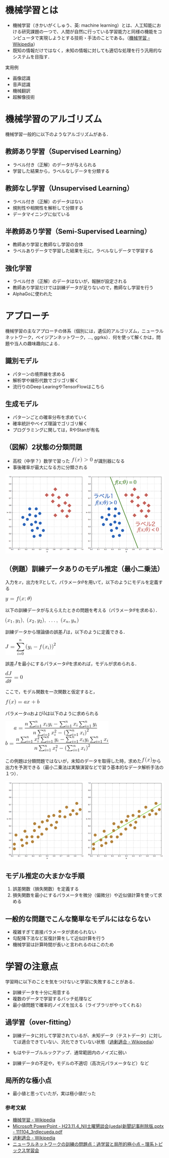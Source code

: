 # 機械学習とは

- 機械学習（きかいがくしゅう、英: machine learning）とは、人工知能における研究課題の一つで、人間が自然に行っている学習能力と同様の機能をコンピュータで実現しようとする技術・手法のことである。（[機械学習 - Wikipedia](https://ja.wikipedia.org/wiki/%E6%A9%9F%E6%A2%B0%E5%AD%A6%E7%BF%92 "機械学習 - Wikipedia")）
- 既知の情報だけではなく，未知の情報に対しても適切な処理を行う汎用的なシステムを目指す．

実用例

- 画像認識
- 音声認識
- 機械翻訳
- 超解像技術

# 機械学習のアルゴリズム

機械学習一般的に以下のようなアルゴリズムがある．

## 教師あり学習（Supervised Learning）

- ラベル付き（正解）のデータが与えられる
- 学習した結果から，ラベルなしデータを分類する

## 教師なし学習（Unsupervised Learning）

- ラベル付き（正解）のデータはない
- 規則性や相関性を解析して分類する
- データマイニングに似ている

## 半教師あり学習（Semi-Supervised Learning）

- 教師あり学習と教師なし学習の合体
- ラベルありデータで学習した結果を元に，ラベルなしデータで学習する

## 強化学習

- ラベル付き（正解）のデータはないが，報酬が設定される
- 教師あり学習だけでは訓練データが足りないので，教師なし学習を行う
- AlphaGoに使われた


# アプローチ

機械学習の主なアプローチの体系（個別には，遺伝的アルゴリズム，ニューラルネットワーク，ベイジアンネットワーク，..., ggrks）．何を使って解くかは，問題や当人の趣味趣向による．

## 識別モデル

- パターンの境界線を求める
- 解析学や線形代数でゴリゴリ解く
- 流行りのDeep LearingやTensorFlowはこちら

## 生成モデル

- パターンごとの確率分布を求めていく
- 確率統計やベイズ理論でゴリゴリ解く
- プログラミングに関しては，RやStanが有名

## （図解）2状態の分類問題
- 高校（中学？）数学で習った ![../image/t01_m_fx0.png](../image/t01_m_fx0.png) が識別器になる
- 事後確率が最大になる方に分類される

![ml01.png](../image/ml01.png)

## （例題）訓練データありのモデル推定（最小二乗法）

入力を![../image/t01_m_x.png](../image/t01_m_x.png)，出力を![../image/t01_m_y.png](../image/t01_m_y.png)として，パラメータ![../image/t01_m_theta.png](../image/t01_m_theta.png)を用いて，以下のようにモデルを定義する

![../image/t01_m_yfx.png](../image/t01_m_yfx.png)


以下の訓練データが与えらえたときの問題を考える（パラメータ![../image/t01_m_theta.png](../image/t01_m_theta.png)を求める）．

![../image/t01_m_data.png](../image/t01_m_data.png)

訓練データから理論値の誤差![../image/t01_m_j.png](../image/t01_m_j.png)は，以下のように定義できる．

![../image/t01_m_j2.png](../image/t01_m_j2.png)

誤差![../image/t01_m_j.png](../image/t01_m_j.png)を最小にするパラメータ![../image/t01_m_theta.png](../image/t01_m_theta.png)を求めれば，モデルが求められる．

![../image/t01_m_dj.png](../image/t01_m_dj.png)

ここで，モデル関数を一次関数と仮定すると，

![../image/t01_m_fx.png](../image/t01_m_fx.png)

パラメータ![../image/t01_m_a.png](../image/t01_m_a.png)および![../image/t01_m_b.png](../image/t01_m_b.png)は以下のように求められる

![../image/t01_m_ab.png](../image/t01_m_ab.png)

この例題は分類問題ではないが，未知のデータを取得した時，求めた![../image/t01_m_fx1.png](../image/t01_m_fx1.png)から出力を予測できる（最小二乗法は実験演習などで習う基本的なデータ解析手法の１つ）．

![ml02.png](../image/ml02.png)
  
## モデル推定の大まかな手順

1. 誤差関数（損失関数）を定義する
2. 損失関数を最小にするパラメータを微分（偏微分）や近似値計算を使って求める
  

## 一般的な問題でこんな簡単なモデルにはならない

- 複雑すぎて直接パラメータが求められない
- 勾配降下法など反復計算をして近似計算を行う
- 機械学習は計算時間が長いと言われるのはこのため

# 学習の注意点

学習時に以下のことを気をつけないと学習に失敗することがある．

- 訓練データを十分に用意する
- 複数のデータで学習するバッチ処理など
- 最小値問題で確率的ノイズを加える（ライブラリがやってくれる）

## 過学習（over-fitting）

- 訓練データに対して学習されているが、未知データ（テストデータ）に対しては適合できていない、汎化できていない状態（[過剰適合 - Wikipedia](https://ja.wikipedia.org/wiki/%E9%81%8E%E5%89%B0%E9%81%A9%E5%90%88 "過剰適合 - Wikipedia")）

- もはやテーブルルックアップ．通常範囲内のノイズに弱い

- 訓練データの不足や，モデルの不適切（高次元パラメータなど）など


## 局所的な極小点

- 最小値と思っていたが，実は極小値だった



### 参考文献
* [機械学習 - Wikipedia](https://ja.wikipedia.org/wiki/%E6%A9%9F%E6%A2%B0%E5%AD%A6%E7%BF%92 "機械学習 - Wikipedia")
* [Microsoft PowerPoint - H23.11.4_NII土曜懇談会(ueda)新聞記事削除版.pptx - 111104_3rdlecueda.pdf](https://www.nii.ac.jp/userdata/karuizawa/h23/111104_3rdlecueda.pdf "Microsoft PowerPoint - H23.11.4_NII土曜懇談会(ueda)新聞記事削除版.pptx - 111104_3rdlecueda.pdf")
* [過剰適合 - Wikipedia](https://ja.wikipedia.org/wiki/%E9%81%8E%E5%89%B0%E9%81%A9%E5%90%88 "過剰適合 - Wikipedia")
* [ニューラルネットワークの訓練の問題点：過学習と局所的極小点 – 理系トピックス学習会](http://math.course.jp/artifical-intelligence/training_issues_and_overfitting_localminimum/ "ニューラルネットワークの訓練の問題点：過学習と局所的極小点 – 理系トピックス学習会")